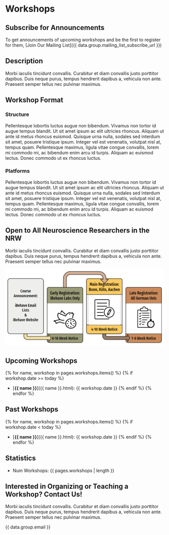 

# Workshops

## Subscribe for Announcements

To get announcements of upcoming workshops and be the first to register for them, [Join Our Mailing List]({{ data.group.mailing_list_subscribe_url }})

## Description

Morbi iaculis tincidunt convallis. Curabitur et diam convallis justo porttitor dapibus. Duis neque purus, tempus hendrerit dapibus a, vehicula non ante. Praesent semper tellus nec pulvinar maximus.

## Workshop Format

### Structure

Pellentesque lobortis luctus augue non bibendum. Vivamus non tortor id augue tempus blandit. Ut sit amet ipsum ac elit ultricies rhoncus. Aliquam ut ante id metus rhoncus euismod. Quisque urna nulla, sodales sed interdum sit amet, posuere tristique ipsum. Integer vel est venenatis, volutpat nisl at, tempus quam. Pellentesque maximus, ligula vitae congue convallis, lorem mi commodo mi, ac bibendum enim arcu id turpis. Aliquam ac euismod lectus. Donec commodo ut ex rhoncus luctus.

### Platforms

Pellentesque lobortis luctus augue non bibendum. Vivamus non tortor id augue tempus blandit. Ut sit amet ipsum ac elit ultricies rhoncus. Aliquam ut ante id metus rhoncus euismod. Quisque urna nulla, sodales sed interdum sit amet, posuere tristique ipsum. Integer vel est venenatis, volutpat nisl at, tempus quam. Pellentesque maximus, ligula vitae congue convallis, lorem mi commodo mi, ac bibendum enim arcu id turpis. Aliquam ac euismod lectus. Donec commodo ut ex rhoncus luctus.

## Open to All Neuroscience Researchers in the NRW

Morbi iaculis tincidunt convallis. Curabitur et diam convallis justo porttitor dapibus. Duis neque purus, tempus hendrerit dapibus a, vehicula non ante. Praesent semper tellus nec pulvinar maximus.

![Registration System](../../static/images/early-registration-concept.png)

## Upcoming Workshops

{% for name, workshop in pages.workshops.items() %}
  {% if workshop.date >= today %}
  - [**{{ name }}**]({{ name }}.html): {{ workshop.date }}
  {% endif %}
{% endfor %}



## Past Workshops

{% for name, workshop in pages.workshops.items() %}
  {% if workshop.date < today %}
  - [**{{ name }}**]({{ name }}.html): {{ workshop.date }}
  {% endif %}
{% endfor %}


## Statistics

  - Num Workshops: {{ pages.workshops | length }}


## Interested in Organizing or Teaching a Workshop? Contact Us!

Morbi iaculis tincidunt convallis. Curabitur et diam convallis justo porttitor dapibus. Duis neque purus, tempus hendrerit dapibus a, vehicula non ante. Praesent semper tellus nec pulvinar maximus.

{{ data.group.email }}